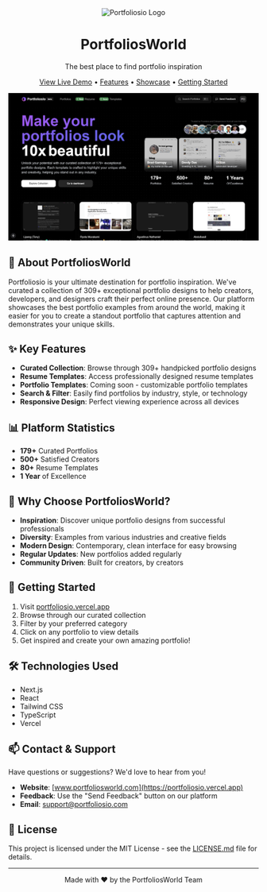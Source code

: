 <div align="center">
  <img src="app/favicon.ico" alt="Portfoliosio Logo" width="50"/>
  <h1>PortfoliosWorld</h1>
  <p>The best place to find portfolio inspiration</p>
</div>

<div align="center">
  <a href="https://www.portfoliosworld.com">View Live Demo</a> •
  <a href="#features">Features</a> •
  <a href="#showcase">Showcase</a> •
  <a href="#getting-started">Getting Started</a>
</div>

![Portfoliosio Banner](public/images/portfolios.png)

## 🚀 About PortfoliosWorld

Portfoliosio is your ultimate destination for portfolio inspiration. We've curated a collection of 309+ exceptional portfolio designs to help creators, developers, and designers craft their perfect online presence. Our platform showcases the best portfolio examples from around the world, making it easier for you to create a standout portfolio that captures attention and demonstrates your unique skills.

## ✨ Key Features

- **Curated Collection**: Browse through 309+ handpicked portfolio designs
- **Resume Templates**: Access professionally designed resume templates
- **Portfolio Templates**: Coming soon - customizable portfolio templates
- **Search & Filter**: Easily find portfolios by industry, style, or technology
- **Responsive Design**: Perfect viewing experience across all devices

## 📊 Platform Statistics

- **179+** Curated Portfolios
- **500+** Satisfied Creators
- **80+** Resume Templates
- **1 Year** of Excellence

## 🎯 Why Choose PortfoliosWorld?

- **Inspiration**: Discover unique portfolio designs from successful professionals
- **Diversity**: Examples from various industries and creative fields
- **Modern Design**: Contemporary, clean interface for easy browsing
- **Regular Updates**: New portfolios added regularly
- **Community Driven**: Built for creators, by creators

## 🚀 Getting Started

1. Visit [portfoliosio.vercel.app](https://portfoliosio.vercel.app)
2. Browse through our curated collection
3. Filter by your preferred category
4. Click on any portfolio to view details
5. Get inspired and create your own amazing portfolio!

## 🛠️ Technologies Used

- Next.js
- React
- Tailwind CSS
- TypeScript
- Vercel

## 📫 Contact & Support

Have questions or suggestions? We'd love to hear from you!

- **Website**: [www.portfoliosworld.com](https://portfoliosio.vercel.app)
- **Feedback**: Use the "Send Feedback" button on our platform
- **Email**: support@portfoliosio.com

## 📝 License

This project is licensed under the MIT License - see the [LICENSE.md](LICENSE.md) file for details.

---

<div align="center">
  Made with ❤️ by the PortfoliosWorld Team
</div>
